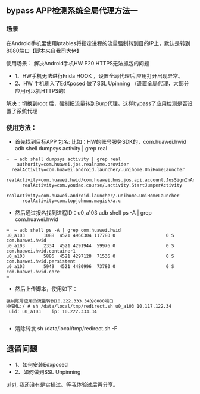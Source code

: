 ## bypass APP检测系统全局代理方法一

### 场景

在Android手机里使用iptables将指定进程的流量强制转到目的IP上，默认是转到8080端口【脚本来自我司大佬】

使用场景： 解决Android手机HW P20 HTTPS无法抓包的问题
- 1、HW手机无法进行Frida HOOK ，设置全局代理后 应用打开出现异常。
- 2、HW 手机刷入了EdXposed 做了SSL Upinning （设置全局代理，大部分应用可以抓HTTPS的）

解决：切换到root 后，强制把流量转到Burp代理。这样bypass了应用检测是否设置了系统代理

### 使用方法：

- 首先找到目标APP 包名: 比如：HW的账号服务SDK的，com.huawei.hwid
adb shell dumpsys activity | grep real

```
➜  ~ adb shell dumpsys activity | grep real
    authority=com.huawei.jos.realname.provider
  realActivity=com.huawei.android.launcher/.unihome.UniHomeLauncher
      realActivity=com.huawei.hwid/com.huawei.hms.jos.api.account.JosSignInActivity
      realActivity=com.youdao.course/.activity.StartJumperActivity
      realActivity=com.huawei.android.launcher/.unihome.UniHomeLauncher
      realActivity=com.topjohnwu.magisk/a.c
```

- 然后通过报名找到进程ID：u0_a103
adb shell ps -A | grep com.huawei.hwid

```
➜  ~ adb shell ps -A | grep com.huawei.hwid
u0_a103       1088  4521 4966304 117780 0                   0 S com.huawei.hwid
u0_a103       2334  4521 4291944  59976 0                   0 S com.huawei.hwid.container1
u0_a103       5886  4521 4297128  71536 0                   0 S com.huawei.hwid.persistent
u0_a103       5949  4521 4480996  73780 0                   0 S com.huawei.hwid.core
➜
```

- 然后上传脚本，使用如下：

```
强制账号应用的流量转到10.222.333.34的8080端口
HWEML:/ # sh /data/local/tmp/redirect.sh u0_a103 10.117.122.34
 uid: u0_a103    ip: 10.222.333.34
 
```
- 清除转发
sh /data/local/tmp/redirect.sh -F


## 遗留问题

- 1、如何安装Edxposed
- 2、如何做到SSL Unpinning

u1s1, 我还没有是实操过。等我体验过后再分享。

